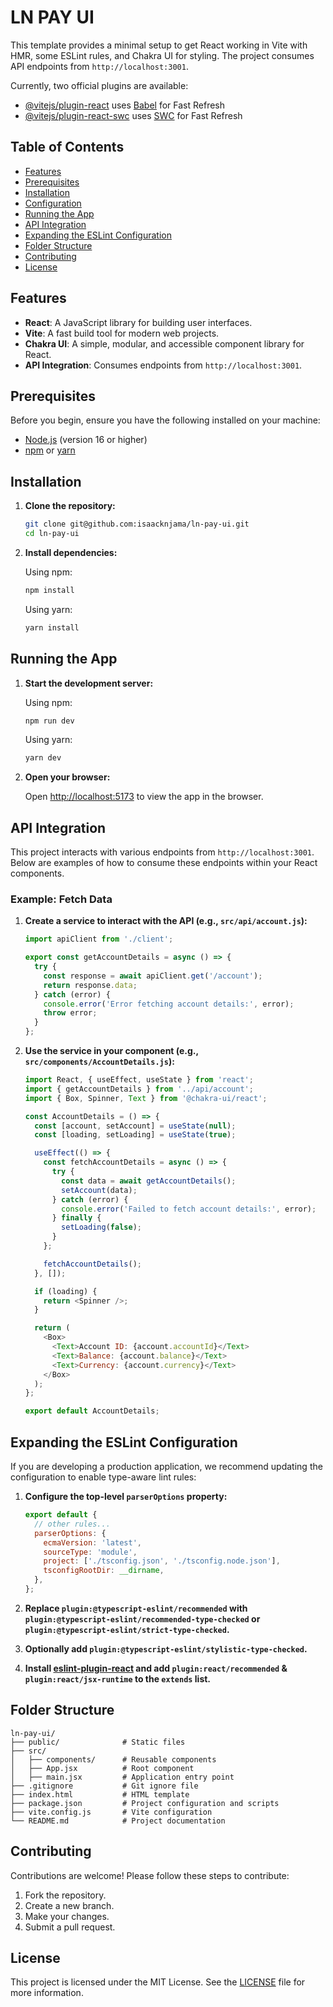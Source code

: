 # LN PAY UI

This template provides a minimal setup to get React working in Vite with HMR, some ESLint rules, and Chakra UI for styling. The project consumes API endpoints from `http://localhost:3001`.

Currently, two official plugins are available:

- [@vitejs/plugin-react](https://github.com/vitejs/vite-plugin-react/blob/main/packages/plugin-react/README.md) uses [Babel](https://babeljs.io/) for Fast Refresh
- [@vitejs/plugin-react-swc](https://github.com/vitejs/vite-plugin-react-swc) uses [SWC](https://swc.rs/) for Fast Refresh

## Table of Contents

- [Features](#features)
- [Prerequisites](#prerequisites)
- [Installation](#installation)
- [Configuration](#configuration)
- [Running the App](#running-the-app)
- [API Integration](#api-integration)
- [Expanding the ESLint Configuration](#expanding-the-eslint-configuration)
- [Folder Structure](#folder-structure)
- [Contributing](#contributing)
- [License](#license)

## Features

- **React**: A JavaScript library for building user interfaces.
- **Vite**: A fast build tool for modern web projects.
- **Chakra UI**: A simple, modular, and accessible component library for React.
- **API Integration**: Consumes endpoints from `http://localhost:3001`.

## Prerequisites

Before you begin, ensure you have the following installed on your machine:

- [Node.js](https://nodejs.org/) (version 16 or higher)
- [npm](https://www.npmjs.com/) or [yarn](https://yarnpkg.com/)

## Installation

1. **Clone the repository:**

   ```bash
   git clone git@github.com:isaacknjama/ln-pay-ui.git
   cd ln-pay-ui
   ```

2. **Install dependencies:**

   Using npm:

   ```bash
   npm install
   ```

   Using yarn:

   ```bash
   yarn install
   ```

## Running the App

1. **Start the development server:**

   Using npm:

   ```bash
   npm run dev
   ```

   Using yarn:

   ```bash
   yarn dev
   ```

2. **Open your browser:**

   Open [http://localhost:5173](http://localhost:5173) to view the app in the browser.

## API Integration

This project interacts with various endpoints from `http://localhost:3001`. Below are examples of how to consume these endpoints within your React components.

### Example: Fetch Data

1. **Create a service to interact with the API (e.g., `src/api/account.js`):**

   ```javascript
   import apiClient from './client';

   export const getAccountDetails = async () => {
     try {
       const response = await apiClient.get('/account');
       return response.data;
     } catch (error) {
       console.error('Error fetching account details:', error);
       throw error;
     }
   };
   ```

2. **Use the service in your component (e.g., `src/components/AccountDetails.js`):**

   ```javascript
   import React, { useEffect, useState } from 'react';
   import { getAccountDetails } from '../api/account';
   import { Box, Spinner, Text } from '@chakra-ui/react';

   const AccountDetails = () => {
     const [account, setAccount] = useState(null);
     const [loading, setLoading] = useState(true);

     useEffect(() => {
       const fetchAccountDetails = async () => {
         try {
           const data = await getAccountDetails();
           setAccount(data);
         } catch (error) {
           console.error('Failed to fetch account details:', error);
         } finally {
           setLoading(false);
         }
       };

       fetchAccountDetails();
     }, []);

     if (loading) {
       return <Spinner />;
     }

     return (
       <Box>
         <Text>Account ID: {account.accountId}</Text>
         <Text>Balance: {account.balance}</Text>
         <Text>Currency: {account.currency}</Text>
       </Box>
     );
   };

   export default AccountDetails;
   ```

## Expanding the ESLint Configuration

If you are developing a production application, we recommend updating the configuration to enable type-aware lint rules:

1. **Configure the top-level `parserOptions` property:**

   ```js
   export default {
     // other rules...
     parserOptions: {
       ecmaVersion: 'latest',
       sourceType: 'module',
       project: ['./tsconfig.json', './tsconfig.node.json'],
       tsconfigRootDir: __dirname,
     },
   };
   ```

2. **Replace `plugin:@typescript-eslint/recommended` with `plugin:@typescript-eslint/recommended-type-checked` or `plugin:@typescript-eslint/strict-type-checked`.**

3. **Optionally add `plugin:@typescript-eslint/stylistic-type-checked`.**

4. **Install [eslint-plugin-react](https://github.com/jsx-eslint/eslint-plugin-react) and add `plugin:react/recommended` & `plugin:react/jsx-runtime` to the `extends` list.**

## Folder Structure

```plaintext
ln-pay-ui/
├── public/              # Static files
├── src/
│   ├── components/      # Reusable components
│   ├── App.jsx          # Root component
│   ├── main.jsx         # Application entry point
├── .gitignore           # Git ignore file
├── index.html           # HTML template
├── package.json         # Project configuration and scripts
├── vite.config.js       # Vite configuration
└── README.md            # Project documentation
```

## Contributing

Contributions are welcome! Please follow these steps to contribute:

1. Fork the repository.
2. Create a new branch.
3. Make your changes.
4. Submit a pull request.

## License

This project is licensed under the MIT License. See the [LICENSE](LICENSE) file for more information.
